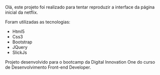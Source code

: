 Olá, este projeto foi realizado para tentar reproduzir a interface da página inicial da netflix.

Foram utilizadas as tecnologias:
 
 - Html5
 - Css3
 - Bootstrap
 - JQuery
 - SlickJs

Projeto desenvolvido para o bootcamp da Digital Innovation One do curso de Desenvolvimento Front-end Developer.